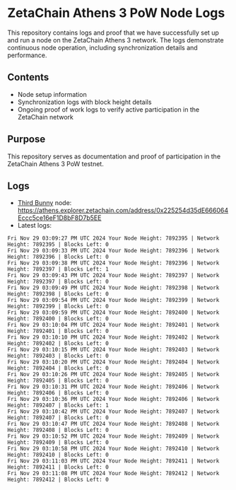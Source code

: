 # ZetaChain Athens 3 PoW Node Logs
This repository contains logs and proof that we have successfully set up and run a node on the ZetaChain Athens 3 network. The logs demonstrate continuous node operation, including synchronization details and performance.

## Contents
- Node setup information
- Synchronization logs with block height details
- Ongoing proof of work logs to verify active participation in the ZetaChain network

## Purpose
This repository serves as documentation and proof of participation in the ZetaChain Athens 3 PoW testnet.

## Logs

- [Third Bunny](https://thirdbunny.xyz/) node: https://athens.explorer.zetachain.com/address/0x225254d35dE666064Eccc5ce16eF1D8bF8D7b5EE
- Latest logs:
```
Fri Nov 29 03:09:27 PM UTC 2024 Your Node Height: 7892395 | Network Height: 7892395 | Blocks Left: 0
Fri Nov 29 03:09:33 PM UTC 2024 Your Node Height: 7892396 | Network Height: 7892396 | Blocks Left: 0
Fri Nov 29 03:09:38 PM UTC 2024 Your Node Height: 7892396 | Network Height: 7892397 | Blocks Left: 1
Fri Nov 29 03:09:43 PM UTC 2024 Your Node Height: 7892397 | Network Height: 7892397 | Blocks Left: 0
Fri Nov 29 03:09:49 PM UTC 2024 Your Node Height: 7892398 | Network Height: 7892398 | Blocks Left: 0
Fri Nov 29 03:09:54 PM UTC 2024 Your Node Height: 7892399 | Network Height: 7892399 | Blocks Left: 0
Fri Nov 29 03:09:59 PM UTC 2024 Your Node Height: 7892400 | Network Height: 7892400 | Blocks Left: 0
Fri Nov 29 03:10:04 PM UTC 2024 Your Node Height: 7892401 | Network Height: 7892401 | Blocks Left: 0
Fri Nov 29 03:10:10 PM UTC 2024 Your Node Height: 7892402 | Network Height: 7892402 | Blocks Left: 0
Fri Nov 29 03:10:15 PM UTC 2024 Your Node Height: 7892403 | Network Height: 7892403 | Blocks Left: 0
Fri Nov 29 03:10:20 PM UTC 2024 Your Node Height: 7892404 | Network Height: 7892404 | Blocks Left: 0
Fri Nov 29 03:10:26 PM UTC 2024 Your Node Height: 7892405 | Network Height: 7892405 | Blocks Left: 0
Fri Nov 29 03:10:31 PM UTC 2024 Your Node Height: 7892406 | Network Height: 7892406 | Blocks Left: 0
Fri Nov 29 03:10:36 PM UTC 2024 Your Node Height: 7892406 | Network Height: 7892407 | Blocks Left: 1
Fri Nov 29 03:10:42 PM UTC 2024 Your Node Height: 7892407 | Network Height: 7892407 | Blocks Left: 0
Fri Nov 29 03:10:47 PM UTC 2024 Your Node Height: 7892408 | Network Height: 7892408 | Blocks Left: 0
Fri Nov 29 03:10:52 PM UTC 2024 Your Node Height: 7892409 | Network Height: 7892409 | Blocks Left: 0
Fri Nov 29 03:10:58 PM UTC 2024 Your Node Height: 7892410 | Network Height: 7892410 | Blocks Left: 0
Fri Nov 29 03:11:03 PM UTC 2024 Your Node Height: 7892411 | Network Height: 7892411 | Blocks Left: 0
Fri Nov 29 03:11:08 PM UTC 2024 Your Node Height: 7892412 | Network Height: 7892412 | Blocks Left: 0
```
